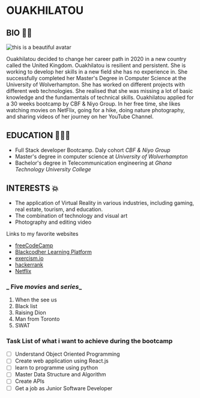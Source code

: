 # OUAKHILATOU

## BIO 🧕🏾
![this is a beautiful avatar](https://cdn-icons-png.flaticon.com/512/921/921036.png?w=900&t=st=1662733600~exp=1662734200~hmac=d575550a4d90f8a52285576977b6f2be20b569e5ea52502c35810f713ecc6b93)

Ouakhilatou decided to change her career path in 2020 in a new country called the United Kingdom. Ouakhilatou is resilient and persistent. She is working to develop her skills in a new field she has no experience in. She successfully completed her Master's Degree in Computer Science at the University of Wolverhampton. She has worked on different projects with different web technologies. She realised that she was missing a lot of basic knowledge and the fundamentals of technical skills. Ouakhilatou applied for a 30 weeks bootcamp by CBF & Niyo Group. In her free time, she likes watching movies on NetFlix, going for a hike, doing nature photography, and sharing videos of her journey on her YouTube Channel.

## EDUCATION 👩🏾‍💻

- Full Stack developer Bootcamp. Daly cohort _CBF & Niyo Group_
- Master's degree in computer science at _University of Wolverhampton_
- Bachelor's degree in Telecommunication engineering at _Ghana Technology University College_


## INTERESTS 💥

* The application of Virtual Reality in various industries, including gaming, real estate, tourism, and education.
* The combination of technology and visual art
* Photography and editing video

Links to my favorite websites
* [freeCodeCamp](https://www.freecodecamp.org/settings)
* [Blackcodher Learning Platform](https://learning.blackcodher.tech/)
* [exercism.io](https://exercism.org/)
* [hackerrank](https://www.hackerrank.com/dashboard)
* [Netflix](https://www.netflix.com/gb/login?nextpage=https%3A%2F%2Fwww.netflix.com%2Fbrowse)


### **_ Five *movies* and *series*_**

1. When the see us
2. Black list
3. Raising Dion
4. Man from Toronto
5. SWAT

### Task List of what i want to achieve during the bootcamp

- [ ] Understand Object Oriented Programming
- [ ] Create web application using React.js
- [ ] learn to programme using python
- [ ] Master Data Structure and Algorithm
- [ ] Create APIs
- [ ] Get a job as Junior Software Developer
